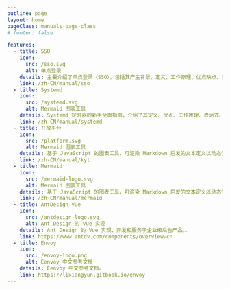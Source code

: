 ```yaml
---
outline: page
layout: home
pageClass: manuals-page-class
# footer: false

features:
  - title: SSO
    icon:
      src: /sso.svg
      alt: 单点登录
    details: 主要介绍了单点登录（SSO），包括其产生背景、定义、工作原理、优点缺点、实现方式、实现过程等。工作原理涉及身份验证中心、服务提供者和令牌。实现方式多样，各有适用场景和优缺点。实现过程包含用户登录子系统、访问其他子系统、中间跳转页面的作用等关键步骤。
    link: /zh-CN/manual/sso
  - title: Systemd
    icon:
      src: /systemd.svg
      alt: Mermaid 图表工具
    details: Systemd 定时器的新手全面指南，介绍了其定义、优点、工作原理、表达式、触发机制、文件构成等。
    link: /zh-CN/manual/systemd
  - title: 开放平台
    icon:
      src: /platform.svg
      alt: Mermaid 图表工具
    details: 基于 JavaScript 的图表工具，可渲染 Markdown 启发的文本定义以动态创建和修改图表。
    link: /zh-CN/manual/kyt
  - title: Mermaid
    icon:
      src: /mermaid-logo.svg
      alt: Mermaid 图表工具
    details: 基于 JavaScript 的图表工具，可渲染 Markdown 启发的文本定义以动态创建和修改图表。
    link: /zh-CN/manual/mermaid
  - title: AntDesign Vue
    icon:
      src: /antdesign-logo.svg
      alt: Ant Design 的 Vue 实现
    details: Ant Design 的 Vue 实现，开发和服务于企业级后台产品。。
    link: https://www.antdv.com/components/overview-cn
  - title: Envoy
    icon:
      src: /envoy-logo.png
      alt: Eenvoy 中文参考文档
    details: Eenvoy 中文参考文档。
    link: https://lixiangyun.gitbook.io/envoy
---
```


<!-- [text](https://mermaid.nodejs.cn/) -->
